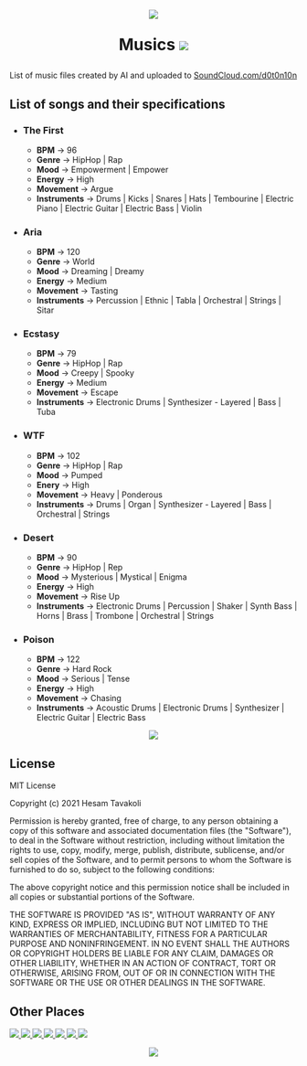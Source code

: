 <h1 align=center>
  <img src="https://media.giphy.com/media/idXKBFevLVjU67jBLa/giphy.gif">
  
  Musics
  <a href="https://soundcloud.com/1nj3ct0r">
    <img src="https://img.shields.io/badge/SoundCloud-FF3300?style=flat&logo=soundcloud&logoColor=white" />
  </a>
</h1>

List of music files created by AI and uploaded to [SoundCloud.com/d0t0n10n](https://soundcloud.com/d0t0n10n)

## List of songs and their specifications
  
  * ### The First
    * **BPM** -> 96
    * **Genre** -> HipHop | Rap
    * **Mood** -> Empowerment | Empower
    * **Energy** -> High
    * **Movement** -> Argue
    * **Instruments** -> Drums | Kicks | Snares | Hats | Tembourine | Electric Piano | Electric Guitar | Electric Bass | Violin

  * ### Aria
    * **BPM** -> 120
    * **Genre** -> World
    * **Mood** -> Dreaming | Dreamy
    * **Energy** -> Medium
    * **Movement** -> Tasting
    * **Instruments** -> Percussion | Ethnic | Tabla | Orchestral | Strings | Sitar

  * ### Ecstasy
    * **BPM** -> 79
    * **Genre** -> HipHop | Rap
    * **Mood** -> Creepy | Spooky
    * **Energy** -> Medium
    * **Movement** -> Escape
    * **Instruments** -> Electronic Drums | Synthesizer - Layered | Bass | Tuba
    
  * ### WTF
    * **BPM** -> 102
    * **Genre** -> HipHop | Rap
    * **Mood** -> Pumped
    * **Enery** -> High
    * **Movement** -> Heavy | Ponderous
    * **Instruments** -> Drums | Organ | Synthesizer - Layered | Bass | Orchestral | Strings

  * ### Desert
    * **BPM** -> 90
    * **Genre** -> HipHop | Rep
    * **Mood** -> Mysterious | Mystical | Enigma
    * **Energy** -> High
    * **Movement** -> Rise Up
    * **Instruments** -> Electronic Drums | Percussion | Shaker | Synth Bass | Horns | Brass | Trombone | Orchestral | Strings

  * ### Poison
    * **BPM** -> 122
    * **Genre** -> Hard Rock
    * **Mood** -> Serious | Tense
    * **Energy** -> High
    * **Movement** -> Chasing
    * **Instruments** -> Acoustic Drums | Electronic Drums | Synthesizer | Electric Guitar | Electric Bass

<p align=center>
  <img src="https://media.giphy.com/media/U4YKAzcXSerm7Cx9KX/giphy.gif">
</p>

<h2>
  License
</h2>

<p>
  MIT License

  Copyright (c) 2021 Hesam Tavakoli

  Permission is hereby granted, free of charge, to any person obtaining a copy
  of this software and associated documentation files (the "Software"), to deal
  in the Software without restriction, including without limitation the rights
  to use, copy, modify, merge, publish, distribute, sublicense, and/or sell
  copies of the Software, and to permit persons to whom the Software is
  furnished to do so, subject to the following conditions:

  The above copyright notice and this permission notice shall be included in all
  copies or substantial portions of the Software.

  THE SOFTWARE IS PROVIDED "AS IS", WITHOUT WARRANTY OF ANY KIND, EXPRESS OR
  IMPLIED, INCLUDING BUT NOT LIMITED TO THE WARRANTIES OF MERCHANTABILITY,
  FITNESS FOR A PARTICULAR PURPOSE AND NONINFRINGEMENT. IN NO EVENT SHALL THE
  AUTHORS OR COPYRIGHT HOLDERS BE LIABLE FOR ANY CLAIM, DAMAGES OR OTHER
  LIABILITY, WHETHER IN AN ACTION OF CONTRACT, TORT OR OTHERWISE, ARISING FROM,
  OUT OF OR IN CONNECTION WITH THE SOFTWARE OR THE USE OR OTHER DEALINGS IN THE
  SOFTWARE.
</p>


<h2>
  Other Places
</h2>

<p>
  <a href="mailto:d0t0n10n@pm.me">
    <img src="https://img.shields.io/badge/ProtonMail-8B89CC?style=flat&logo=protonmail&logoColor=white" />
  </a>
  <a href="https://soundcloud.com/d0t0n10n">
    <img src="https://img.shields.io/badge/SoundCloud-FF3300?style=flat&logo=soundcloud&logoColor=white" />
  </a>
  <a href="https://dotonion.medium.com/">
    <img src="https://img.shields.io/badge/Medium-000000?style=flat&logo=medium&logoColor=white" />
  </a>
  <a href="https://github.com/d0t0n10n">
    <img src="https://img.shields.io/badge/GitHub-181717?style=flat&logo=github&logoColor=white" />
  </a>
  <a href="https://hashnode.com/@dotonion">
    <img src="https://img.shields.io/badge/HashNode-2962FF?style=flat&logo=hashnode&logoColor=white" />
  </a>
  <a href="https://dev.to/dotonion">
    <img src="https://img.shields.io/badge/Dev.To-0A0A0A?style=flat&logo=dev.to&logoColor=white" />
  </a>
  <a href="https://codeforces.com/profile/1nj3ct0r">
    <img src="https://img.shields.io/badge/CodeForces-1F8ACB?style=flat&logo=codeforces&logoColor=white" />
  </a>
</p>

<p align=center>
  <img src="https://media.giphy.com/media/RjxWKMSrZkChOlNWqd/giphy.gif">
</p>


